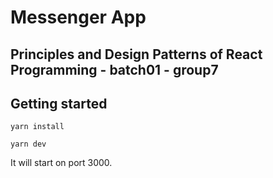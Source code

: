 # Messenger App
## Principles and Design Patterns of React Programming - batch01 - group7

## Getting started

```
yarn install
```

```
yarn dev
```

It will start on port 3000.
